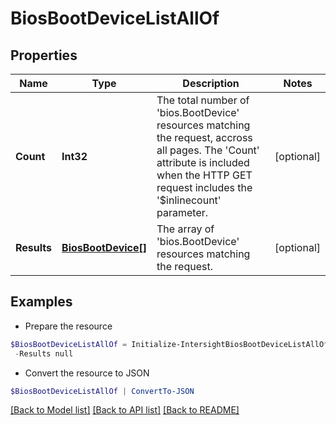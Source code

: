 # BiosBootDeviceListAllOf
## Properties

Name | Type | Description | Notes
------------ | ------------- | ------------- | -------------
**Count** | **Int32** | The total number of &#39;bios.BootDevice&#39; resources matching the request, accross all pages. The &#39;Count&#39; attribute is included when the HTTP GET request includes the &#39;$inlinecount&#39; parameter. | [optional] 
**Results** | [**BiosBootDevice[]**](BiosBootDevice.md) | The array of &#39;bios.BootDevice&#39; resources matching the request. | [optional] 

## Examples

- Prepare the resource
```powershell
$BiosBootDeviceListAllOf = Initialize-IntersightBiosBootDeviceListAllOf  -Count null `
 -Results null
```

- Convert the resource to JSON
```powershell
$BiosBootDeviceListAllOf | ConvertTo-JSON
```

[[Back to Model list]](../README.md#documentation-for-models) [[Back to API list]](../README.md#documentation-for-api-endpoints) [[Back to README]](../README.md)

